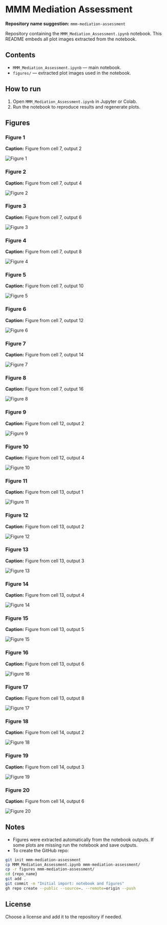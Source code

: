 # MMM Mediation Assessment

**Repository name suggestion:** `mmm-mediation-assessment`

Repository containing the `MMM_Mediation_Assessment.ipynb` notebook. This README embeds all plot images extracted from the notebook. 

## Contents

- `MMM_Mediation_Assessment.ipynb` — main notebook.
- `figures/` — extracted plot images used in the notebook.

## How to run

1. Open `MMM_Mediation_Assessment.ipynb` in Jupyter or Colab.
2. Run the notebook to reproduce results and regenerate plots.

## Figures

### Figure 1

**Caption:** Figure from cell 7, output 2

![Figure 1](figures/figure_cell7_out2.png)

### Figure 2

**Caption:** Figure from cell 7, output 4

![Figure 2](figures/figure_cell7_out4.png)

### Figure 3

**Caption:** Figure from cell 7, output 6

![Figure 3](figures/figure_cell7_out6.png)

### Figure 4

**Caption:** Figure from cell 7, output 8

![Figure 4](figures/figure_cell7_out8.png)

### Figure 5

**Caption:** Figure from cell 7, output 10

![Figure 5](figures/figure_cell7_out10.png)

### Figure 6

**Caption:** Figure from cell 7, output 12

![Figure 6](figures/figure_cell7_out12.png)

### Figure 7

**Caption:** Figure from cell 7, output 14

![Figure 7](figures/figure_cell7_out14.png)

### Figure 8

**Caption:** Figure from cell 7, output 16

![Figure 8](figures/figure_cell7_out16.png)

### Figure 9

**Caption:** Figure from cell 12, output 2

![Figure 9](figures/figure_cell12_out2.png)

### Figure 10

**Caption:** Figure from cell 12, output 4

![Figure 10](figures/figure_cell12_out4.png)

### Figure 11

**Caption:** Figure from cell 13, output 1

![Figure 11](figures/figure_cell13_out1.png)

### Figure 12

**Caption:** Figure from cell 13, output 2

![Figure 12](figures/figure_cell13_out2.png)

### Figure 13

**Caption:** Figure from cell 13, output 3

![Figure 13](figures/figure_cell13_out3.png)

### Figure 14

**Caption:** Figure from cell 13, output 4

![Figure 14](figures/figure_cell13_out4.png)

### Figure 15

**Caption:** Figure from cell 13, output 5

![Figure 15](figures/figure_cell13_out5.png)

### Figure 16

**Caption:** Figure from cell 13, output 6

![Figure 16](figures/figure_cell13_out6.png)

### Figure 17

**Caption:** Figure from cell 13, output 8

![Figure 17](figures/figure_cell13_out8.png)

### Figure 18

**Caption:** Figure from cell 14, output 2

![Figure 18](figures/figure_cell14_out2.png)

### Figure 19

**Caption:** Figure from cell 14, output 3

![Figure 19](figures/figure_cell14_out3.png)

### Figure 20

**Caption:** Figure from cell 14, output 6

![Figure 20](figures/figure_cell14_out6.png)

## Notes

- Figures were extracted automatically from the notebook outputs. If some plots are missing run the notebook and save outputs.
- To create the GitHub repo:

```bash
git init mmm-mediation-assessment
cp MMM_Mediation_Assessment.ipynb mmm-mediation-assessment/
cp -r figures mmm-mediation-assessment/
cd {repo_name}
git add .
git commit -m "Initial import: notebook and figures"
gh repo create --public --source=. --remote=origin --push
```

## License

Choose a license and add it to the repository if needed.